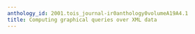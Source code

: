 ```yaml
---
anthology_id: 2001.tois_journal-ir0anthology0volumeA19A4.1
title: Computing graphical queries over XML data
---
```

